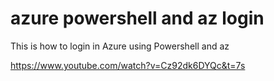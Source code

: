 # azure powershell and az login
This is how to login in Azure using Powershell and az

https://www.youtube.com/watch?v=Cz92dk6DYQc&t=7s
